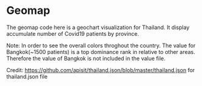 # Geomap

The geomap code here is a geochart visualization for Thailand.
It display accumulate number of Covid19 patients by province.

Note: In order to see the overall colors throghout the country.
      The value for Bangkok(~1500 patients) is a top dominance rank in relative to other areas. Therefore the value of Bangkok is not included in the value file.

Credit: https://github.com/apisit/thailand.json/blob/master/thailand.json for thailand.json file
